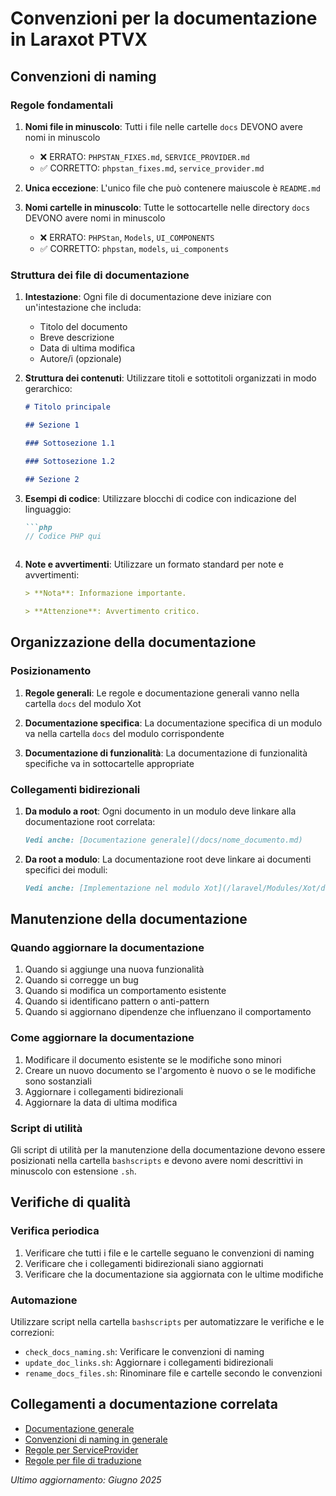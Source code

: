 # Convenzioni per la documentazione in Laraxot PTVX

## Convenzioni di naming

### Regole fondamentali
1. **Nomi file in minuscolo**: Tutti i file nelle cartelle `docs` DEVONO avere nomi in minuscolo
   - ❌ ERRATO: `PHPSTAN_FIXES.md`, `SERVICE_PROVIDER.md`
   - ✅ CORRETTO: `phpstan_fixes.md`, `service_provider.md`

2. **Unica eccezione**: L'unico file che può contenere maiuscole è `README.md`

3. **Nomi cartelle in minuscolo**: Tutte le sottocartelle nelle directory `docs` DEVONO avere nomi in minuscolo
   - ❌ ERRATO: `PHPStan`, `Models`, `UI_COMPONENTS`
   - ✅ CORRETTO: `phpstan`, `models`, `ui_components`

### Struttura dei file di documentazione
1. **Intestazione**: Ogni file di documentazione deve iniziare con un'intestazione che includa:
   - Titolo del documento
   - Breve descrizione
   - Data di ultima modifica
   - Autore/i (opzionale)

2. **Struttura dei contenuti**: Utilizzare titoli e sottotitoli organizzati in modo gerarchico:
   ```markdown
   # Titolo principale
   
   ## Sezione 1
   
   ### Sottosezione 1.1
   
   ### Sottosezione 1.2
   
   ## Sezione 2
   ```

3. **Esempi di codice**: Utilizzare blocchi di codice con indicazione del linguaggio:
   ```markdown
   ```php
   // Codice PHP qui
   ```
   ```

4. **Note e avvertimenti**: Utilizzare un formato standard per note e avvertimenti:
   ```markdown
   > **Nota**: Informazione importante.
   
   > **Attenzione**: Avvertimento critico.
   ```

## Organizzazione della documentazione

### Posizionamento
1. **Regole generali**: Le regole e documentazione generali vanno nella cartella `docs` del modulo Xot

2. **Documentazione specifica**: La documentazione specifica di un modulo va nella cartella `docs` del modulo corrispondente

3. **Documentazione di funzionalità**: La documentazione di funzionalità specifiche va in sottocartelle appropriate

### Collegamenti bidirezionali
1. **Da modulo a root**: Ogni documento in un modulo deve linkare alla documentazione root correlata:
   ```markdown
   Vedi anche: [Documentazione generale](/docs/nome_documento.md)
   ```

2. **Da root a modulo**: La documentazione root deve linkare ai documenti specifici dei moduli:
   ```markdown
   Vedi anche: [Implementazione nel modulo Xot](/laravel/Modules/Xot/docs/nome_documento.md)
   ```

## Manutenzione della documentazione

### Quando aggiornare la documentazione
1. Quando si aggiunge una nuova funzionalità
2. Quando si corregge un bug
3. Quando si modifica un comportamento esistente
4. Quando si identificano pattern o anti-pattern
5. Quando si aggiornano dipendenze che influenzano il comportamento

### Come aggiornare la documentazione
1. Modificare il documento esistente se le modifiche sono minori
2. Creare un nuovo documento se l'argomento è nuovo o se le modifiche sono sostanziali
3. Aggiornare i collegamenti bidirezionali
4. Aggiornare la data di ultima modifica

### Script di utilità
Gli script di utilità per la manutenzione della documentazione devono essere posizionati nella cartella `bashscripts` e devono avere nomi descrittivi in minuscolo con estensione `.sh`.

## Verifiche di qualità

### Verifica periodica
1. Verificare che tutti i file e le cartelle seguano le convenzioni di naming
2. Verificare che i collegamenti bidirezionali siano aggiornati
3. Verificare che la documentazione sia aggiornata con le ultime modifiche

### Automazione
Utilizzare script nella cartella `bashscripts` per automatizzare le verifiche e le correzioni:
- `check_docs_naming.sh`: Verificare le convenzioni di naming
- `update_doc_links.sh`: Aggiornare i collegamenti bidirezionali
- `rename_docs_files.sh`: Rinominare file e cartelle secondo le convenzioni

## Collegamenti a documentazione correlata

- [Documentazione generale](../../../docs/documentation_rules.md)
- [Convenzioni di naming in generale](../../../docs/naming_conventions.md)
- [Regole per ServiceProvider](../../IndennitaCondizioniLavoro/docs/service_provider.md)
- [Regole per file di traduzione](../../../.cursor/rules/translation_files_rules.mdc)

*Ultimo aggiornamento: Giugno 2025*